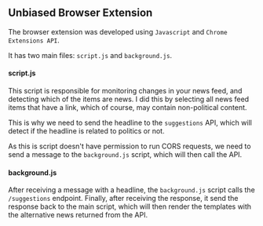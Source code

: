 ## Unbiased Browser Extension

The browser extension was developed using `Javascript` and `Chrome Extensions API`.

It has two main files: `script.js` and `background.js`.

#### script.js

This script is responsible for monitoring changes in your news feed, and detecting which of the items are news.
I did this by selecting all news feed items that have a link, which of course, may contain non-political content. 

This is why we need to send the headline to the `suggestions` API, which will detect if the headline is related to politics or not.

As this is script doesn't have permission to run CORS requests, we need to send a message to the `background.js` script, which will then call the API.

#### background.js

After receiving a message with a headline, the `background.js` script calls the `/suggestions` endpoint. Finally, after receiving the response, it send the response back to the main script, which will then render the templates with the alternative news returned from the API.
